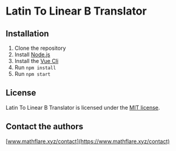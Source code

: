 # Latin To Linear B Translator

## Installation

1. Clone the repository
2. Install [Node.js](https://nodejs.org/en/)
3. Install the [Vue Cli](https://cli.vuejs.org/guide/installation.html)
4. Run `npm install`
5. Run `npm start`

## License

Latin To Linear B Translator is licensed under the [MIT license](LICENSE.md).

## Contact the authors

[www.mathflare.xyz/contact](https://www.mathflare.xyz/contact)
